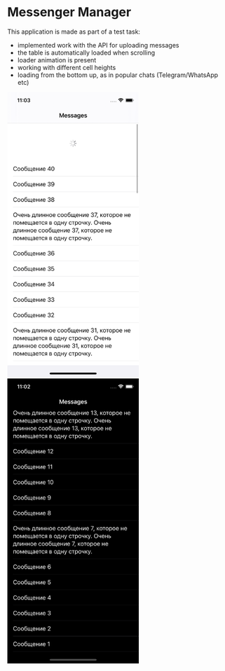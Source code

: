 # Messenger Manager

This application is made as part of a test task:
- implemented work with the API for uploading messages
- the table is automatically loaded when scrolling
- loader animation is present
- working with different cell heights
- loading from the bottom up, as in popular chats (Telegram/WhatsApp etc)

<p>
  <img src="https://github.com/vladconq/messenger-manager/blob/master/message-manager-uikit/Pics/light.png" width="300">
  <img src="https://github.com/vladconq/messenger-manager/blob/master/message-manager-uikit/Pics/dark.png" width="300">
</p>
